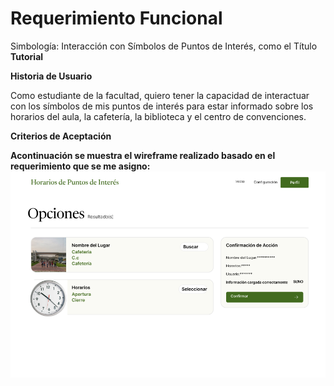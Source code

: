 # **Requerimiento Funcional**
Simbología: Interacción con Símbolos de Puntos de Interés, como el Título
**Tutorial**

**Historia de Usuario**

Como estudiante de la facultad, quiero tener la capacidad de interactuar con los símbolos de mis puntos de interés para estar informado sobre los horarios del aula, la cafetería, la biblioteca y el centro de convenciones.

**Criterios de Aceptación**


**Acontinuación se muestra el wireframe realizado basado en el requerimiento que se me asigno:**
![Software](https://github.com/Killercrod/Equipo-1-FIS-Repositorio/blob/BR-5-E2-JORGE-RANGEL/REQUERIMIENTOS_FYNF/Captura%20de%20pantalla%202024-11-04%20194641.png)
